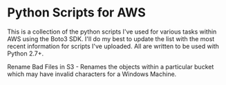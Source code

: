 # Python Scripts for AWS
This is a collection of the python scripts I've used for various tasks within AWS using the Boto3 SDK. I'll do my best to update the list with the most recent information for scripts I've uploaded. All are written to be used with Python 2.7+.

Rename Bad Files in S3 - Renames the objects within a particular bucket which may have invalid characters for a Windows Machine.
